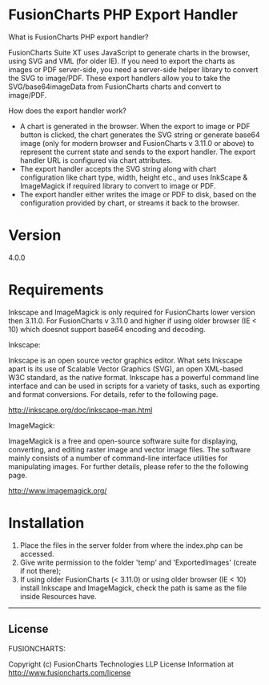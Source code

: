 FusionCharts PHP Export Handler
==================================

What is FusionCharts PHP export handler?

FusionCharts Suite XT uses JavaScript to generate charts in the browser, using SVG and VML (for older IE). If you need
to export the charts as images or PDF server-side, you need a server-side helper library to convert the SVG to image/PDF.
These export handlers allow you to take the SVG/base64imageData from FusionCharts charts and convert to image/PDF.

How does the export handler work?

- A chart is generated in the browser. When the export to image or PDF button is clicked, the chart generates the SVG
string or generate base64 image (only for modern browser and FusionCharts v 3.11.0 or above) to represent the current state and sends to the export handler. The export handler URL is configured via chart
attributes.
- The export handler accepts the SVG string along with chart configuration like chart type, width, height etc., and uses
InkScape & ImageMagick if required library to convert to image or PDF.
- The export handler either writes the image or PDF to disk, based on the configuration provided by chart, or streams it
back to the browser.

Version
=======

4.0.0

Requirements
============

Inkscape and ImageMagick is only required for FusionCharts lower version then 3.11.0.
For FusionCharts v 3.11.0 and higher if using older browser (IE < 10) which doesnot support base64 encoding and decoding.

Inkscape:

Inkscape is an open source vector graphics editor. What sets Inkscape apart is its use of Scalable Vector Graphics
(SVG), an open XML-based W3C standard, as the native format. Inkscape has a powerful command line interface and can
be used in scripts for a variety of tasks, such as exporting and format conversions. For details, refer to the
following page.

http://inkscape.org/doc/inkscape-man.html


ImageMagick:

ImageMagick is a free and open-source software suite for displaying, converting, and editing raster image and vector
image files. The software mainly consists of a number of command-line interface utilities for manipulating images.
For further details, please refer to the the following page.

http://www.imagemagick.org/

Installation
============

1. Place the files in the server folder from where the index.php can be accessed.
2. Give write permission to the folder 'temp' and 'ExportedImages' (create if not there);
3. If using older FusionCharts (< 3.11.0) or using older browser (IE < 10) install Inkscape and ImageMagick, check the path is same as the file inside Resources have.


*********************************************************************************************
License
-------

FUSIONCHARTS:

Copyright (c) FusionCharts Technologies LLP
License Information at http://www.fusioncharts.com/license